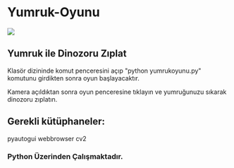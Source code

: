 # Yumruk-Oyunu
![](https://media.giphy.com/media/w85QqVSEGyioxBqre7/giphy.gif)
## Yumruk ile Dinozoru Zıplat

Klasör dizininde komut penceresini açıp "python yumrukoyunu.py" komutunu girdikten sonra oyun başlayacaktır.

Kamera açıldıktan sonra oyun penceresine tıklayın ve yumruğunuzu sıkarak dinozoru zıplatın.

## Gerekli kütüphaneler:

pyautogui
webbrowser
cv2

### Python Üzerinden Çalışmaktadır.
